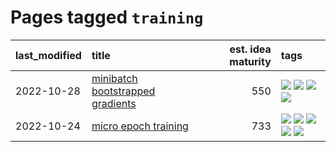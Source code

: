 # Pages tagged `training`

|last_modified|title|est. idea maturity|tags
|:---|:---|---:|:---|
|2022-10-28|[minibatch bootstrapped gradients](../minibatch-bootstrapped-gradients.md)|550|[![](https://img.shields.io/badge/tag-experimental-4d35f9)](../tags/experimental.md) [![](https://img.shields.io/badge/tag-optimization-77485f)](../tags/optimization.md) [![](https://img.shields.io/badge/tag-training-35b163)](../tags/training.md) [![](https://img.shields.io/badge/tag-wip-4bcfd8)](../tags/wip.md)|
|2022-10-24|[micro epoch training](../micro-epoch.md)|733|[![](https://img.shields.io/badge/tag-augmentation-f14da)](../tags/augmentation.md) [![](https://img.shields.io/badge/tag-dataset-fda5ff)](../tags/dataset.md) [![](https://img.shields.io/badge/tag-heuristics-1043a5)](../tags/heuristics.md) [![](https://img.shields.io/badge/tag-tooling-997e5)](../tags/tooling.md) [![](https://img.shields.io/badge/tag-training-35b163)](../tags/training.md)|